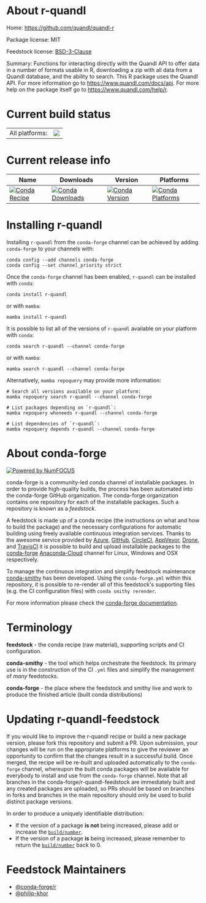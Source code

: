 About r-quandl
==============

Home: https://github.com/quandl/quandl-r

Package license: MIT

Feedstock license: [BSD-3-Clause](https://github.com/conda-forge/r-quandl-feedstock/blob/main/LICENSE.txt)

Summary: Functions for interacting directly with the Quandl API to offer data in a number of formats usable in R, downloading a zip with all data from a Quandl database, and the ability to search. This R package uses the Quandl API. For more information go to <https://www.quandl.com/docs/api>. For more help on the package itself go to <https://www.quandl.com/help/r>.

Current build status
====================


<table><tr><td>All platforms:</td>
    <td>
      <a href="https://dev.azure.com/conda-forge/feedstock-builds/_build/latest?definitionId=2454&branchName=main">
        <img src="https://dev.azure.com/conda-forge/feedstock-builds/_apis/build/status/r-quandl-feedstock?branchName=main">
      </a>
    </td>
  </tr>
</table>

Current release info
====================

| Name | Downloads | Version | Platforms |
| --- | --- | --- | --- |
| [![Conda Recipe](https://img.shields.io/badge/recipe-r--quandl-green.svg)](https://anaconda.org/conda-forge/r-quandl) | [![Conda Downloads](https://img.shields.io/conda/dn/conda-forge/r-quandl.svg)](https://anaconda.org/conda-forge/r-quandl) | [![Conda Version](https://img.shields.io/conda/vn/conda-forge/r-quandl.svg)](https://anaconda.org/conda-forge/r-quandl) | [![Conda Platforms](https://img.shields.io/conda/pn/conda-forge/r-quandl.svg)](https://anaconda.org/conda-forge/r-quandl) |

Installing r-quandl
===================

Installing `r-quandl` from the `conda-forge` channel can be achieved by adding `conda-forge` to your channels with:

```
conda config --add channels conda-forge
conda config --set channel_priority strict
```

Once the `conda-forge` channel has been enabled, `r-quandl` can be installed with `conda`:

```
conda install r-quandl
```

or with `mamba`:

```
mamba install r-quandl
```

It is possible to list all of the versions of `r-quandl` available on your platform with `conda`:

```
conda search r-quandl --channel conda-forge
```

or with `mamba`:

```
mamba search r-quandl --channel conda-forge
```

Alternatively, `mamba repoquery` may provide more information:

```
# Search all versions available on your platform:
mamba repoquery search r-quandl --channel conda-forge

# List packages depending on `r-quandl`:
mamba repoquery whoneeds r-quandl --channel conda-forge

# List dependencies of `r-quandl`:
mamba repoquery depends r-quandl --channel conda-forge
```


About conda-forge
=================

[![Powered by
NumFOCUS](https://img.shields.io/badge/powered%20by-NumFOCUS-orange.svg?style=flat&colorA=E1523D&colorB=007D8A)](https://numfocus.org)

conda-forge is a community-led conda channel of installable packages.
In order to provide high-quality builds, the process has been automated into the
conda-forge GitHub organization. The conda-forge organization contains one repository
for each of the installable packages. Such a repository is known as a *feedstock*.

A feedstock is made up of a conda recipe (the instructions on what and how to build
the package) and the necessary configurations for automatic building using freely
available continuous integration services. Thanks to the awesome service provided by
[Azure](https://azure.microsoft.com/en-us/services/devops/), [GitHub](https://github.com/),
[CircleCI](https://circleci.com/), [AppVeyor](https://www.appveyor.com/),
[Drone](https://cloud.drone.io/welcome), and [TravisCI](https://travis-ci.com/)
it is possible to build and upload installable packages to the
[conda-forge](https://anaconda.org/conda-forge) [Anaconda-Cloud](https://anaconda.org/)
channel for Linux, Windows and OSX respectively.

To manage the continuous integration and simplify feedstock maintenance
[conda-smithy](https://github.com/conda-forge/conda-smithy) has been developed.
Using the ``conda-forge.yml`` within this repository, it is possible to re-render all of
this feedstock's supporting files (e.g. the CI configuration files) with ``conda smithy rerender``.

For more information please check the [conda-forge documentation](https://conda-forge.org/docs/).

Terminology
===========

**feedstock** - the conda recipe (raw material), supporting scripts and CI configuration.

**conda-smithy** - the tool which helps orchestrate the feedstock.
                   Its primary use is in the construction of the CI ``.yml`` files
                   and simplify the management of *many* feedstocks.

**conda-forge** - the place where the feedstock and smithy live and work to
                  produce the finished article (built conda distributions)


Updating r-quandl-feedstock
===========================

If you would like to improve the r-quandl recipe or build a new
package version, please fork this repository and submit a PR. Upon submission,
your changes will be run on the appropriate platforms to give the reviewer an
opportunity to confirm that the changes result in a successful build. Once
merged, the recipe will be re-built and uploaded automatically to the
`conda-forge` channel, whereupon the built conda packages will be available for
everybody to install and use from the `conda-forge` channel.
Note that all branches in the conda-forge/r-quandl-feedstock are
immediately built and any created packages are uploaded, so PRs should be based
on branches in forks and branches in the main repository should only be used to
build distinct package versions.

In order to produce a uniquely identifiable distribution:
 * If the version of a package **is not** being increased, please add or increase
   the [``build/number``](https://docs.conda.io/projects/conda-build/en/latest/resources/define-metadata.html#build-number-and-string).
 * If the version of a package **is** being increased, please remember to return
   the [``build/number``](https://docs.conda.io/projects/conda-build/en/latest/resources/define-metadata.html#build-number-and-string)
   back to 0.

Feedstock Maintainers
=====================

* [@conda-forge/r](https://github.com/conda-forge/r/)
* [@philip-khor](https://github.com/philip-khor/)

